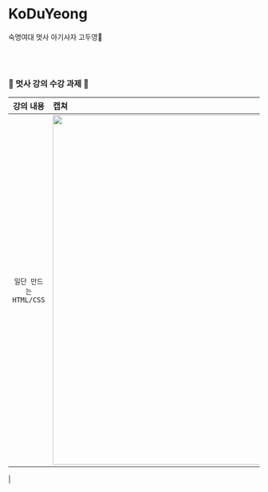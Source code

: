 # KoDuYeong
숙명여대 멋사 아기사자 고두영🦁

<br><br>
### 🦁 멋사 강의 수강 과제 🦁

| 강의 내용 | 캡쳐 | 
|:------:|:------|
|`일단 만드는 HTML/CSS`|<img width="700" src="https://user-images.githubusercontent.com/101977975/161942711-1200d4a2-8a66-4c92-b948-96ef5b3fe038.PNG">
| 

